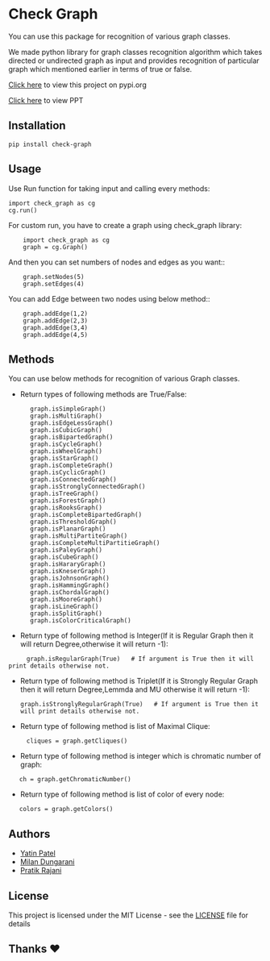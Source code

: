 # Check Graph

You can use this package for recognition of various graph classes.

We made python library for graph classes recognition algorithm which takes directed or undirected graph as input and provides recognition of particular graph which mentioned earlier in terms of true or false.

[Click here](https://pypi.org/project/check-graph) to view this project on pypi.org

[Click here](https://bit.ly/33JDG36) to view PPT

## Installation

```
pip install check-graph
```

## Usage

Use Run function for taking input and calling every methods:

```
import check_graph as cg
cg.run()
```

For custom run, you have to create a graph using check_graph library:

```
    import check_graph as cg
    graph = cg.Graph()
```

And then you can set numbers of nodes and edges as you want::

```
    graph.setNodes(5)
    graph.setEdges(4)
```
 
You can add Edge between two nodes using below method::

```
    graph.addEdge(1,2)
    graph.addEdge(2,3)
    graph.addEdge(3,4)
    graph.addEdge(4,5)
```

## Methods

You can use below methods for recognition of various Graph classes.


* Return types of following methods are True/False:


```
      graph.isSimpleGraph()
      graph.isMultiGraph()
      graph.isEdgeLessGraph()
      graph.isCubicGraph()
      graph.isBipartedGraph()
      graph.isCycleGraph()
      graph.isWheelGraph()
      graph.isStarGraph()
      graph.isCompleteGraph()
      graph.isCyclicGraph()
      graph.isConnectedGraph()
      graph.isStronglyConnectedGraph()
      graph.isTreeGraph()
      graph.isForestGraph()
      graph.isRooksGraph()
      graph.isCompleteBipartedGraph()
      graph.isThresholdGraph()
      graph.isPlanarGraph()
      graph.isMultiPartiteGraph()
      graph.isCompleteMultiPartitieGraph()
      graph.isPaleyGraph()
      graph.isCubeGraph()
      graph.isHararyGraph()
      graph.isKneserGraph()
      graph.isJohnsonGraph()
      graph.isHammingGraph()
      graph.isChordalGraph()
      graph.isMooreGraph()
      graph.isLineGraph()
      graph.isSplitGraph()
      graph.isColorCriticalGraph()
 ```
 
 
 * Return type of following method is Integer(If it is Regular Graph then it will return Degree,otherwise it will return -1):
 
 
 ```    
      graph.isRegularGraph(True)   # If argument is True then it will print details otherwise not.
  ```
 
 
 * Return type of following method is Triplet(If it is Strongly Regular Graph then it will return Degree,Lemmda and MU otherwise             it will return -1):
 
 
      ```
      graph.isStronglyRegularGraph(True)   # If argument is True then it will print details otherwise not.
      ```
      
 *  Return type of following method is list of Maximal Clique:
 
 
 ``` 
      cliques = graph.getCliques()
 ```
 
 
 * Return type of following method is integer which is chromatic number of graph:
 
 
 ```
    ch = graph.getChromaticNumber()
 ```
 
 
 * Return type of following method is list of color of every node:
 
 
 ```
    colors = graph.getColors()
 ```


## Authors 

* [Yatin Patel](https://github.com/yatin2410)
* [Milan Dungarani](https://github.com/milandungrani)
* [Pratik Rajani](https://github.com/PratikRajani)


## License

This project is licensed under the MIT License - see the [LICENSE](LICENSE) file for details

## Thanks ❤
